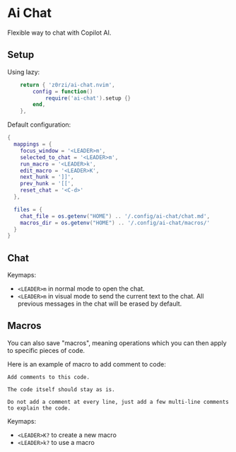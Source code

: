 # Ai Chat

Flexible way to chat with Copilot AI.

## Setup

Using lazy:

```lua
    return { 'z0rzi/ai-chat.nvim',
        config = function()
            require('ai-chat').setup {}
        end,
    },
```


Default configuration:
```lua
{
  mappings = {
    focus_window = '<LEADER>m',
    selected_to_chat = '<LEADER>m',
    run_macro = '<LEADER>k',
    edit_macro = '<LEADER>K',
    next_hunk = ']]',
    prev_hunk = '[[',
    reset_chat = '<C-d>'
  },

  files = {
    chat_file = os.getenv("HOME") .. '/.config/ai-chat/chat.md',
    macros_dir = os.getenv("HOME") .. '/.config/ai-chat/macros/'
  }
}
```

## Chat

Keymaps:

- `<LEADER>m` in normal mode to open the chat.
- `<LEADER>m` in visual mode to send the current text to the chat. All previous messages in the chat will be erased by default.

## Macros

You can also save "macros", meaning operations which you can then apply to specific pieces of code.

Here is an example of macro to add comment to code:

```
Add comments to this code.

The code itself should stay as is.

Do not add a comment at every line, just add a few multi-line comments to explain the code.
```

Keymaps:

- `<LEADER>K?` to create a new macro
- `<LEADER>k?` to use a macro
